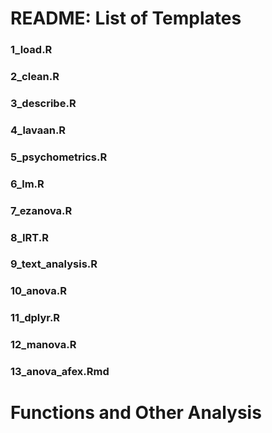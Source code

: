 # README: List of Templates

### 1_load.R

### 2_clean.R

### 3_describe.R

### 4_lavaan.R

### 5_psychometrics.R

### 6_lm.R

### 7_ezanova.R

### 8_IRT.R

### 9_text_analysis.R

### 10_anova.R

### 11_dplyr.R

### 12_manova.R

### 13_anova_afex.Rmd

# Functions and Other Analysis
